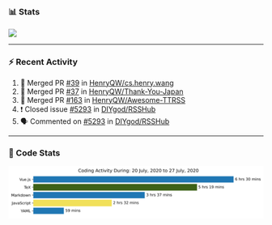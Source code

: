 ### :bar_chart: Stats

<a href="#">
  <img align="center" src="https://github-readme-stats.vercel.app/api?username=henryqw&count_private=true&show_icons=true" />
</a>
<!-- <a href="#">
  <img align="center" src="https://github-readme-stats-git-master.henryqw.vercel.app/api/top-langs/?username=HenryQW&layout=compact" />
</a> -->

---

### :zap: Recent Activity

<!--START_SECTION:activity-->

1. 🎉 Merged PR [#39](https://github.com//HenryQW/cs.henry.wang/pull/39) in [HenryQW/cs.henry.wang](https://github.com//HenryQW/cs.henry.wang)
2. 🎉 Merged PR [#37](https://github.com//HenryQW/Thank-You-Japan/pull/37) in [HenryQW/Thank-You-Japan](https://github.com//HenryQW/Thank-You-Japan)
3. 🎉 Merged PR [#163](https://github.com//HenryQW/Awesome-TTRSS/pull/163) in [HenryQW/Awesome-TTRSS](https://github.com//HenryQW/Awesome-TTRSS)
4. ❗️ Closed issue [#5293](https://github.com//DIYgod/RSSHub/issues/5293) in [DIYgod/RSSHub](https://github.com//DIYgod/RSSHub)
5. 🗣 Commented on [#5293](https://github.com//DIYgod/RSSHub/issues/5293) in [DIYgod/RSSHub](https://github.com//DIYgod/RSSHub)
<!--END_SECTION:activity-->

---

### :calendar: Code Stats

![WakaTime](https://github.com/HenryQW/HenryQW/blob/master/images/stat.svg)

